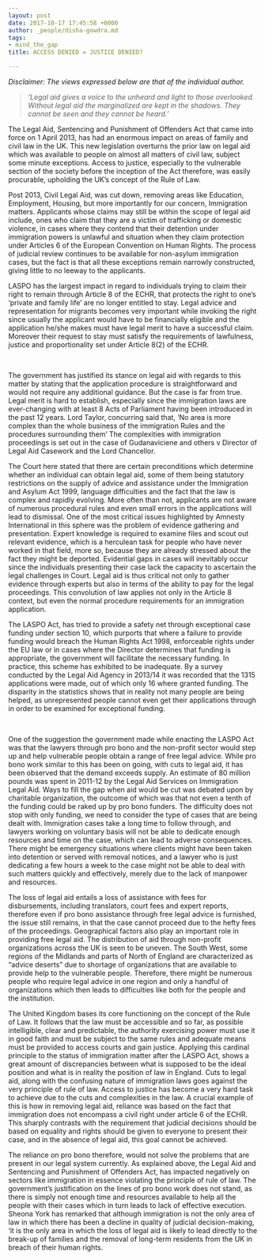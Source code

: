 ```yaml
---
layout: post
date: 2017-10-17 17:45:58 +0000
author: _people/disha-gowdra.md
tags:
- mind_the_gap
title: ACCESS DENIED = JUSTICE DENIED?

---
```

_Disclaimer: The views expressed below are that of the individual author._

> _‘Legal aid gives a voice to the unheard and light to those overlooked. Without legal aid the marginalized are kept in the shadows. They cannot be seen and they cannot be heard.’_

​The Legal Aid, Sentencing and Punishment of Offenders Act that came into force on 1 April 2013, has had an enormous impact on areas of family and civil law in the UK. This new legislation overturns the prior law on legal aid which was available to people on almost all matters of civil law, subject some minute exceptions. Access to justice, especially to the vulnerable section of the society before the inception of the Act therefore, was easily procurable, upholding the UK’s concept of the Rule of Law.

Post 2013, Civil Legal Aid, was cut down, removing areas like Education, Employment, Housing, but more importantly for our concern, Immigration matters. Applicants whose claims may still be within the scope of legal aid include, ones who claim that they are a victim of trafficking or domestic violence, in cases where they contend that their detention under immigration powers is unlawful and situation when they claim protection under Articles 6 of the European Convention on Human Rights. The process of judicial review continues to be available for non-asylum immigration cases, but the fact is that all these exceptions remain narrowly constructed, giving little to no leeway to the applicants.​

LASPO has the largest impact in regard to individuals trying to claim their right to remain through Article 8 of the ECHR, that protects the right to one’s ‘private and family life’ are no longer entitled to stay. Legal advice and representation for migrants becomes very important while invoking the right since usually the applicant would have to be financially eligible and the application he/she makes must have legal merit to have a successful claim. Moreover their request to stay must satisfy the requirements of lawfulness, justice and proportionality set under Article 8(2) of the ECHR.

​

The government has justified its stance on legal aid with regards to this matter by stating that the application procedure is straightforward and would not require any additional guidance. But the case is far from true. Legal merit is hard to establish, especially since the immigration laws are ever-changing with at least 8 Acts of Parliament having been introduced in the past 12 years. Lord Taylor, concurring said that, ‘No area is more complex than the whole business of the immigration Rules and the procedures surrounding them’ The complexities with immigration proceedings is set out in the case of Gudanaviciene and others v Director of Legal Aid Casework and the Lord Chancellor.

The Court here stated that there are certain preconditions which determine whether an individual can obtain legal aid, some of them being statutory restrictions on the supply of advice and assistance under the Immigration and Asylum Act 1999, language difficulties and the fact that the law is complex and rapidly evolving. More often than not, applicants are not aware of numerous procedural rules and even small errors in the applications will lead to dismissal. One of the most critical issues highlighted by Amnesty International in this sphere was the problem of evidence gathering and presentation. Expert knowledge is required to examine files and scout out relevant evidence, which is a herculean task for people who have never worked in that field, more so, because they are already stressed about the fact they might be deported. Evidential gaps in cases will inevitably occur since the individuals presenting their case lack the capacity to ascertain the legal challenges in Court. Legal aid is thus critical not only to gather evidence through experts but also in terms of the ability to pay for the legal proceedings. This convolution of law applies not only in the Article 8 context, but even the normal procedure requirements for an immigration application.

The LASPO Act, has tried to provide a safety net through exceptional case funding under section 10, which purports that where a failure to provide funding would breach the Human Rights Act 1998, enforceable rights under the EU law or in cases where the Director determines that funding is appropriate, the government will facilitate the necessary funding. In practice, this scheme has exhibited to be inadequate. By a survey conducted by the Legal Aid Agency in 2013/14 it was recorded that the 1315 applications were made, out of which only 16 where granted funding. The disparity in the statistics shows that in reality not many people are being helped, as unrepresented people cannot even get their applications through in order to be examined for exceptional funding.

​

One of the suggestion the government made while enacting the LASPO Act was that the lawyers through pro bono and the non-profit sector would step up and help vulnerable people obtain a range of free legal advice. While pro bono work similar to this has been on going, with cuts to legal aid, it has been observed that the demand exceeds supply. An estimate of 80 million pounds was spent in 2011-12 by the Legal Aid Services on Immigration Legal Aid. Ways to fill the gap when aid would be cut was debated upon by charitable organization, the outcome of which was that not even a tenth of the funding could be raked up by pro bono funders. The difficulty does not stop with only funding, we need to consider the type of cases that are being dealt with. Immigration cases take a long time to follow through, and lawyers working on voluntary basis will not be able to dedicate enough resources and time on the case, which can lead to adverse consequences. There might be emergency situations where clients might have been taken into detention or served with removal notices, and a lawyer who is just dedicating a few hours a week to the case might not be able to deal with such matters quickly and effectively, merely due to the lack of manpower and resources.

The loss of legal aid entails a loss of assistance with fees for disbursements, including translators, court fees and expert reports, therefore even if pro bono assistance through free legal advice is furnished, the issue still remains, in that the case cannot proceed due to the hefty fees of the proceedings. Geographical factors also play an important role in providing free legal aid. The distribution of aid through non-profit organizations across the UK is seen to be uneven. The South West, some regions of the Midlands and parts of North of England are characterized as “advice deserts” due to shortage of organizations that are available to provide help to the vulnerable people. Therefore, there might be numerous people who require legal advice in one region and only a handful of organizations which then leads to difficulties like both for the people and the institution.

The United Kingdom bases its core functioning on the concept of the Rule of Law. It follows that the law must be accessible and so far, as possible intelligible, clear and predictable, the authority exercising power must use it in good faith and must be subject to the same rules and adequate means must be provided to access courts and gain justice. Applying this cardinal principle to the status of immigration matter after the LASPO Act, shows a great amount of discrepancies between what is supposed to be the ideal position and what is in reality the position of law in England. Cuts to legal aid, along with the confusing nature of immigration laws goes against the very principle of rule of law. Access to justice has become a very hard task to achieve due to the cuts and complexities in the law. A crucial example of this is how in removing legal aid, reliance was based on the fact that immigration does not encompass a civil right under article 6 of the ECHR. This sharply contrasts with the requirement that judicial decisions should be based on equality and rights should be given to everyone to present their case, and in the absence of legal aid, this goal cannot be achieved.

The reliance on pro bono therefore, would not solve the problems that are present in our legal system currently. As explained above, the Legal Aid and Sentencing and Punishment of Offenders Act, has impacted negatively on sectors like immigration in essence violating the principle of rule of law. The government’s justification on the lines of pro bono work does not stand, as there is simply not enough time and resources available to help all the people with their cases which in turn leads to lack of effective execution. Sheona York has remarked that although immigration is not the only area of law in which there has been a decline in quality of judicial decision-making, ‘it is the only area in which the loss of legal aid is likely to lead directly to the break-up of families and the removal of long-term residents from the UK in breach of their human rights.